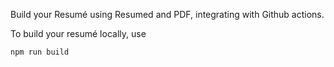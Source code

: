 Build your Resumé using Resumed and PDF, integrating with Github actions.

To build your resumé locally, use 

`npm run build`
